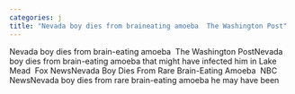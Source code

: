 ```yaml
---
categories: j
title: "Nevada boy dies from braineating amoeba  The Washington Post"
---
```

Nevada boy dies from brain-eating amoeba&nbsp;&nbsp;The Washington PostNevada boy dies from brain-eating amoeba that might have infected him in Lake Mead&nbsp;&nbsp;Fox NewsNevada Boy Dies From Rare Brain-Eating Amoeba&nbsp;&nbsp;NBC NewsNevada boy dies from rare brain-eating amoeba he may have been